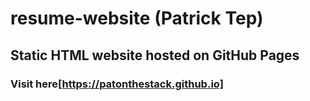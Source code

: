 # resume-website (Patrick Tep)

## Static HTML website hosted on GitHub Pages

### Visit here[https://patonthestack.github.io]
